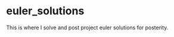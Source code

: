 euler_solutions
===============

This is where I solve and post project euler solutions for posterity.
